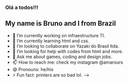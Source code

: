 ### Olá a todos!!! 

My name is Bruno and I from Brazil
-----------------------------------------------------------------------------------
- 🔭 I’m currently working on infraestructure TI.
- 🌱 I’m currently learning html and css.
- 👯 I’m looking to collaborate on Yazaki do Brasil ltda.
- 🤔 I’m looking for help with codes from html and more.
- 💬 Ask me about games, coding and design jobs.
- 📫 How to reach me: check my instagram @amarours
- 😄 Pronouns: he/his
- ⚡ Fun fact: printers are so bad lol.
-->
